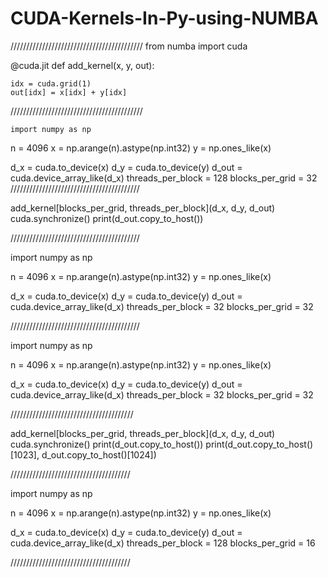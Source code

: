 # CUDA-Kernels-In-Py-using-NUMBA
//////////////////////////////////////////
from numba import cuda

@cuda.jit
def add_kernel(x, y, out):

    idx = cuda.grid(1)          
    out[idx] = x[idx] + y[idx]
//////////////////////////////////////////
    
    import numpy as np

n = 4096
x = np.arange(n).astype(np.int32)
y = np.ones_like(x)               

d_x = cuda.to_device(x) 
d_y = cuda.to_device(y) 
d_out = cuda.device_array_like(d_x) 
threads_per_block = 128
blocks_per_grid = 32
/////////////////////////////////////////

add_kernel[blocks_per_grid, threads_per_block](d_x, d_y, d_out)
cuda.synchronize()
print(d_out.copy_to_host())

/////////////////////////////////////////

import numpy as np

n = 4096
x = np.arange(n).astype(np.int32) 
y = np.ones_like(x)              

d_x = cuda.to_device(x) 
d_y = cuda.to_device(y) 
d_out = cuda.device_array_like(d_x) 
threads_per_block = 32
blocks_per_grid = 32

/////////////////////////////////////////

import numpy as np

n = 4096
x = np.arange(n).astype(np.int32) 
y = np.ones_like(x)              

d_x = cuda.to_device(x) 
d_y = cuda.to_device(y) 
d_out = cuda.device_array_like(d_x) 
threads_per_block = 32
blocks_per_grid = 32

///////////////////////////////////////

add_kernel[blocks_per_grid, threads_per_block](d_x, d_y, d_out)
cuda.synchronize()
print(d_out.copy_to_host())
print(d_out.copy_to_host()[1023], d_out.copy_to_host()[1024]) 

//////////////////////////////////////

import numpy as np

n = 4096
x = np.arange(n).astype(np.int32) 
y = np.ones_like(x)  

d_x = cuda.to_device(x) 
d_y = cuda.to_device(y)
d_out = cuda.device_array_like(d_x) 
threads_per_block = 128
blocks_per_grid = 16

//////////////////////////////////////
